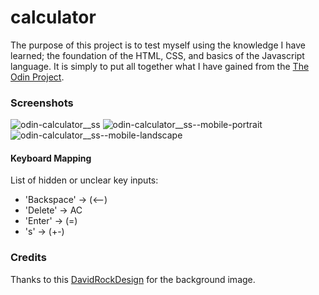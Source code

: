 # calculator
The purpose of this project is to test myself using the knowledge I have learned; the foundation of the HTML, CSS, and basics of the Javascript language. It is simply to put all together what I have gained from the [The Odin Project](theodinproject.com).

### Screenshots
![odin-calculator__ss](https://user-images.githubusercontent.com/96958013/149000645-7b913d46-a3b2-480d-9ef6-ae3a9b805f54.png)
![odin-calculator__ss--mobile-portrait](https://user-images.githubusercontent.com/96958013/149000648-915b0873-fe84-4724-bcc9-9750f94a540b.png)
![odin-calculator__ss--mobile-landscape](https://user-images.githubusercontent.com/96958013/149000652-55b4ebcc-622f-469e-9cf0-b66f886fe4c2.png)

#### Keyboard Mapping
List of hidden or unclear key inputs: 
* 'Backspace' -> (<--)
* 'Delete' -> AC
* 'Enter' -> (=)
* 's' -> (+-)

### Credits
Thanks to this [DavidRockDesign](https://pixabay.com/vectors/triangles-polygon-color-pink-1430105/) for the background image.